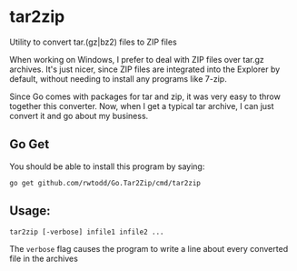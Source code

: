 # tar2zip
Utility to convert tar.(gz|bz2) files to ZIP files

When working on Windows, I prefer to deal with ZIP files
over tar.gz archives.  It's just nicer, since ZIP files
are integrated into the Explorer by default, without needing
to install any programs like 7-zip.

Since Go comes with packages for tar and zip, it was 
very easy to throw together this converter. Now, when I
get a typical tar archive, I can just convert it and 
go about my business.

## Go Get

You should be able to install this program by saying:

    go get github.com/rwtodd/Go.Tar2Zip/cmd/tar2zip

## Usage:

`tar2zip [-verbose] infile1 infile2 ...`

The `verbose` flag causes the program to write a line about 
every converted file in the archives

